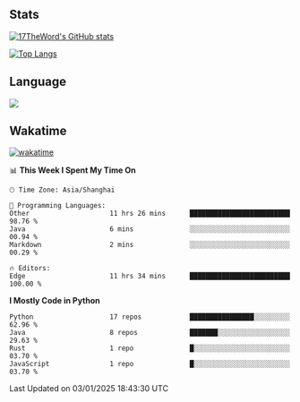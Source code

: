## Stats

[![17TheWord's GitHub stats](https://github-readme-stats.vercel.app/api?username=17TheWord&count_private=true&show_icons=true)](https://github.com/anuraghazra/github-readme-stats)

[![Top Langs](https://github-readme-stats.vercel.app/api/top-langs/?username=17TheWord&layout=compact&hide=html)](https://github.com/anuraghazra/github-readme-stats)

## Language

<img align="center" src="https://github-readme-stats-theword.vercel.app/api/wakatime?username=559772f0-9c03-4114-9e11-1b4b8b998e10&layout=compact&theme=dracula&hide_border=true">

## Wakatime

[![wakatime](https://wakatime.com/badge/user/559772f0-9c03-4114-9e11-1b4b8b998e10.svg)](https://wakatime.com/@559772f0-9c03-4114-9e11-1b4b8b998e10)

<!--START_SECTION:waka-->
📊 **This Week I Spent My Time On** 

```text
🕑︎ Time Zone: Asia/Shanghai

💬 Programming Languages: 
Other                    11 hrs 26 mins      █████████████████████████   98.76 % 
Java                     6 mins              ░░░░░░░░░░░░░░░░░░░░░░░░░   00.94 % 
Markdown                 2 mins              ░░░░░░░░░░░░░░░░░░░░░░░░░   00.29 % 

🔥 Editors: 
Edge                     11 hrs 34 mins      █████████████████████████   100.00 % 
```

**I Mostly Code in Python** 

```text
Python                   17 repos            ████████████████░░░░░░░░░   62.96 % 
Java                     8 repos             ███████░░░░░░░░░░░░░░░░░░   29.63 % 
Rust                     1 repo              █░░░░░░░░░░░░░░░░░░░░░░░░   03.70 % 
JavaScript               1 repo              █░░░░░░░░░░░░░░░░░░░░░░░░   03.70 % 
```




 Last Updated on 03/01/2025 18:43:30 UTC
<!--END_SECTION:waka-->
